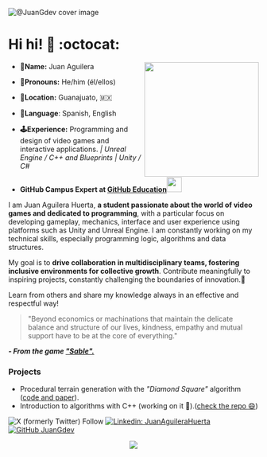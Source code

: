 ![@JuanGdev cover image](https://media.licdn.com/dms/image/D5616AQGoVUwJ40La3g/profile-displaybackgroundimage-shrink_350_1400/0/1707619484643?e=1715212800&v=beta&t=Glhgu58caL1zKwpLEWD1idgasyzeegWuZtdDHBi5a3Q)


# Hi hi! :strawberry: :octocat: 

<img align='right' src="./assets/gifs/me.gif" width="230">

- **:turtle:Name:** Juan Aguilera

- **:bust_in_silhouette:Pronouns:** He/him (él/ellos)

- **:round_pushpin:Location:** Guanajuato, :mexico:

- **:open_book:Language**: Spanish, English

- **:joystick:Experience:** Programming and design of video games and interactive applications.  *| Unreal Engine / C++ and Blueprints | Unity / C#*

- **GitHub Campus Expert at <a href="https://githubcampus.expert/">GitHub Education</a><img src="https://media.giphy.com/media/jTNaPTjk7mOIj4F5kj/giphy.gif" width="30"></em></p>**

I am Juan Aguilera Huerta, **a student passionate about the world of video games and dedicated to programming**, with a particular focus on developing gameplay, mechanics, interface and user experience using platforms such as Unity and Unreal Engine. I am constantly working on my technical skills, especially programming logic, algorithms and data structures.

My goal is to **drive collaboration in multidisciplinary teams, fostering inclusive environments for collective growth**. Contribute meaningfully to inspiring projects, constantly challenging the boundaries of innovation.:triangular_flag_on_post:

Learn from others and share my knowledge always in an effective and respectful way!

> "Beyond economics or machinations that maintain the delicate balance and structure of our lives, kindness, empathy and mutual support have to be at the core of everything."

***- From the game ["Sable".](https://www.youtube.com/watch?v=Fojy_YRseGk)***


### Projects 

- Procedural terrain generation with the *"Diamond Square"* algorithm ([code and paper](https://github.com/JuanGdev/VeranoPCG.git/)).
- Introduction to algorithms with C++ (working on it :raised_hands:).([check the repo :smile:](https://github.com/JuanGdev/algorithmsIntroduction.git))

![X (formerly Twitter) Follow](https://img.shields.io/twitter/follow/:juan_purin)
[![Linkedin: JuanAguileraHuerta](https://img.shields.io/badge/-JuanAguileraHuerta-blue?style=flat-square&logo=Linkedin&logoColor=white&link=www.linkedin.com/in/juan-aguilera-gdev/)](www.linkedin.com/in/juan-aguilera-gdev
)
[![GitHub JuanGdev](https://img.shields.io/github/followers/JuanGdev?label=follow&style=social)](https://github.com/JuanGdev)

<p align = "center">
<img src = https://user-images.githubusercontent.com/73394216/199809778-e74264e3-a7b7-4304-b008-a6fbd16a3290.png>
</p>



